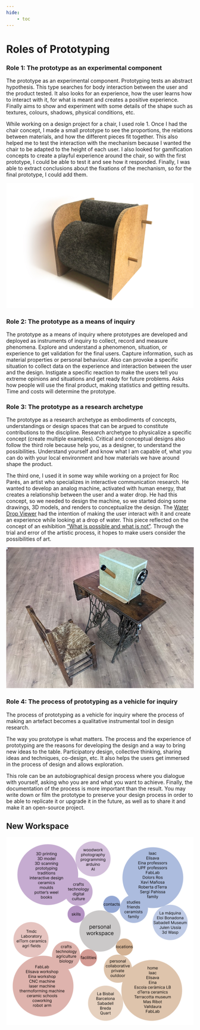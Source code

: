 ```yaml
---
hide:
    - toc
---
```


# Roles of Prototyping

### Role 1: The prototype as an experimental component
The prototype as an experimental component. Prototyping tests an abstract hypothesis. This type searches for body interaction between the user and the product tested. It also looks for an experience, how the user learns how to interact with it, for what is meant and creates a positive experience. Finally aims to show and experiment with some details of the shape such as textures, colours, shadows, physical conditions, etc.

While working on a design project for a chair, I used role 1. Once I had the chair concept, I made a small prototype to see the proportions, the relations between materials, and how the different pieces fit together. This also helped me to test the interaction with the mechanism because I wanted the chair to be adapted to the height of each user. I also looked for gamification concepts to create a playful experience around the chair, so with the first prototype, I could be able to test it and see how it responded. Finally, I was able to extract conclusions about the fixations of the mechanism, so for the final prototype, I could add them.

![](../images/cadira.jpg)


### Role 2: The prototype as a means of inquiry
The prototype as a means of inquiry where prototypes are developed and deployed as instruments of inquiry to collect, record and measure phenomena.
Explore and understand a phenomenon, situation, or experience to get validation for the final users. Capture information, such as material properties or personal behaviour. Also can provoke a specific situation to collect data on the experience and interaction between the user and the design. Instigate a specific reaction to make the users tell you extreme opinions and situations and get ready for future problems.
Asks how people will use the final product, making statistics and getting results. Time and costs will determine the prototype.


### Role 3: The prototype as a research archetype
The prototype as a research archetype as embodiments of concepts, understandings or design spaces that can be argued to constitute contributions to the discipline. Research archetype to physicalize a specific concept (create multiple examples). Critical and conceptual designs also follow the third role because help you, as a designer, to understand the possibilities. Understand yourself and know what I am capable of, what you can do with your local environment and how materials we have around shape the product.

The third one, I used it in some way while working on a project for Roc Parés, an artist who specializes in interactive communication research. He wanted to develop an analog machine, activated with human energy, that creates a relationship between the user and a water drop. He had this concept, so we needed to design the machine, so we started doing some drawings, 3D models, and renders to conceptualize the design. The [Water Drop Viewer](https://paresmarc.com/waterdropviewer/) had the intention of making the user interact with it and create an experience while looking at a drop of water. This piece reflected on the concept of an exhibition [“What is possible and what is not”](https://isea2022.isea-international.org/event/la-capella-el-que-es-possible-i-el-que-no/). Through the trial and error of the artistic process, it hopes to make users consider the possibilities of art.

![](../images/waterdrop.jpg)

### Role 4: The process of prototyping as a vehicle for inquiry
The process of prototyping as a vehicle for inquiry where the process of making an artefact becomes a qualitative instrumental tool in design research.

The way you prototype is what matters. The process and the experience of prototyping are the reasons for developing the design and a way to bring new ideas to the table. Participatory design, collective thinking, sharing ideas and techniques, co-design, etc. It also helps the users get immersed in the process of design and allows exploration.

This role can be an autobiographical design process where you dialogue with yourself, asking who you are and what you want to achieve. Finally, the documentation of the process is more important than the result. You may write down or film the prototype to preserve your design process in order to be able to replicate it or upgrade it in the future, as well as to share it and make it an open-source project.

## New Workspace

![](../images/workspaces2.png)
